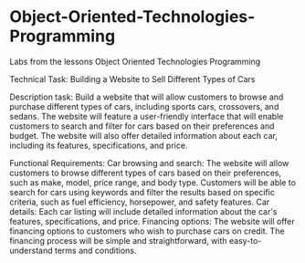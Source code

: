# Object-Oriented-Technologies-Programming
Labs from the lessons Object Oriented Technologies Programming


Technical Task: 
  Building a Website to Sell Different Types of Cars

Description task: 
  Build a website that will allow customers to browse and purchase different types of cars, including sports cars, crossovers, and sedans. The website will feature a user-friendly interface that will enable customers to search and filter for cars based on their preferences and budget. The website will also offer detailed information about each car, including its features, specifications, and price.

Functional Requirements:
  Car browsing and search: The website will allow customers to browse different types of cars based on their preferences, such as make, model, price range, and body type. Customers will be able to search for cars using keywords and filter the results based on specific criteria, such as fuel efficiency, horsepower, and safety features.
  Car details: Each car listing will include detailed information about the car's features, specifications, and price.
  Financing options: The website will offer financing options to customers who wish to purchase cars on credit. The financing process will be simple and straightforward, with easy-to-understand terms and conditions.

